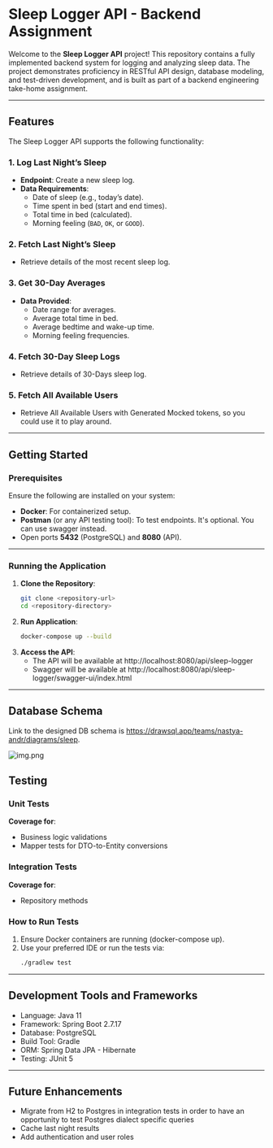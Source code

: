# Sleep Logger API - Backend Assignment

Welcome to the **Sleep Logger API** project! This repository contains a fully implemented backend system for logging and analyzing sleep data. The project demonstrates proficiency in RESTful API design, database modeling, and test-driven development, and is built as part of a backend engineering take-home assignment.

---

## Features

The Sleep Logger API supports the following functionality:

### 1. **Log Last Night’s Sleep**
- **Endpoint**: Create a new sleep log.
- **Data Requirements**:
    - Date of sleep (e.g., today’s date).
    - Time spent in bed (start and end times).
    - Total time in bed (calculated).
    - Morning feeling (`BAD`, `OK`, or `GOOD`).

### 2. **Fetch Last Night’s Sleep**
- Retrieve details of the most recent sleep log.

### 3. **Get 30-Day Averages**
- **Data Provided**:
    - Date range for averages.
    - Average total time in bed.
    - Average bedtime and wake-up time.
    - Morning feeling frequencies.

### 4. **Fetch 30-Day Sleep Logs**
- Retrieve details of 30-Days sleep log.

### 5. **Fetch All Available Users**
- Retrieve All Available Users with Generated Mocked tokens, so you could use it to play around.

---

## Getting Started

### Prerequisites

Ensure the following are installed on your system:
- **Docker**: For containerized setup.
- **Postman** (or any API testing tool): To test endpoints. It's optional. You can use swagger instead.
- Open ports **5432** (PostgreSQL) and **8080** (API).

---

### Running the Application

1. **Clone the Repository**:
   ```bash
   git clone <repository-url>
   cd <repository-directory>

2. **Run Application**:
   ```bash
   docker-compose up --build

3. **Access the API**:
   - The API will be available at http://localhost:8080/api/sleep-logger
   - Swagger will be available at http://localhost:8080/api/sleep-logger/swagger-ui/index.html

---

## Database Schema

Link to the designed DB schema is https://drawsql.app/teams/nastya-andr/diagrams/sleep.

![img.png](img.png)


## Testing

### Unit Tests

**Coverage for**:
  - Business logic validations
  - Mapper tests for DTO-to-Entity conversions

### Integration Tests

**Coverage for**:
  - Repository methods

### How to Run Tests
1. Ensure Docker containers are running (docker-compose up).
2. Use your preferred IDE or run the tests via:
   ```bash
   ./gradlew test

---

## Development Tools and Frameworks
- Language: Java 11 
- Framework: Spring Boot 2.7.17
- Database: PostgreSQL 
- Build Tool: Gradle 
- ORM: Spring Data JPA - Hibernate
- Testing: JUnit 5

---

## Future Enhancements
- Migrate from H2 to Postgres in integration tests in order to have an opportunity to test Postgres dialect specific queries
- Cache last night results
- Add authentication and user roles